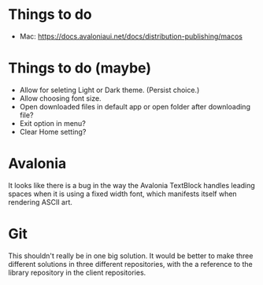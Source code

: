 ﻿# Things to do
* Mac: https://docs.avaloniaui.net/docs/distribution-publishing/macos

# Things to do (maybe)
* Allow for seleting Light or Dark theme. (Persist choice.)
* Allow choosing font size.
* Open downloaded files in default app or open folder after downloading file?
* Exit option in menu?
* Clear Home setting?

# Avalonia 
It looks like there is a bug in the way the Avalonia TextBlock handles leading 
spaces when it is using a fixed width font, which manifests itself when rendering 
ASCII art.

# Git
This shouldn't really be in one big solution. It would be better to make three different
solutions in three different repositories, with the a reference to the library repository
in the client repositories.
